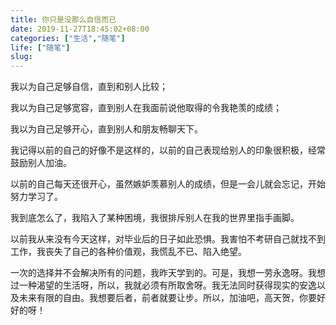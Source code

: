 ```yaml
---
title: 你只是没那么自信而已
date: 2019-11-27T18:45:02+08:00
categories: ["生活","随笔"]
life: ["随笔"]
slug: 
---
```


我以为自己足够自信，直到和别人比较；

我以为自己足够宽容，直到别人在我面前说他取得的令我艳羡的成绩；

我以为自己足够开心，直到别人和朋友畅聊天下。

我记得以前的自己的好像不是这样的，以前的自己表现给别人的印象很积极，经常鼓励别人加油。

以前的自己每天还很开心，虽然嫉妒羡慕别人的成绩，但是一会儿就会忘记，开始努力学习了。

我到底怎么了，我陷入了某种困境，我很排斥别人在我的世界里指手画脚。

以前我从来没有今天这样，对毕业后的日子如此恐惧。我害怕不考研自己就找不到工作，我丧失了自己的各种价值观，我慌乱不已、陷入绝望。

一次的选择并不会解决所有的问题，我昨天学到的。可是，我想一劳永逸呀。我想过一种渴望的生活呀，所以，我就必须有所取舍呀。我无法同时获得现实的安逸以及未来有限的自由。我想要后者，前者就要让步。所以，加油吧，高天贺，你要好好的呀！